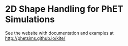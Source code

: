 
2D Shape Handling for PhET Simulations
======================================

See the website with documentation and examples at http://phetsims.github.io/kite/
